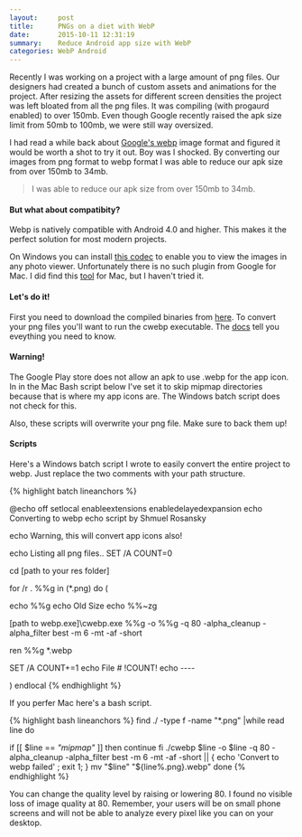 ```yaml
---
layout:     post
title:      PNGs on a diet with WebP
date:       2015-10-11 12:31:19
summary:    Reduce Android app size with WebP
categories: WebP Android
---
```


Recently I was working on a project with a large amount of png files. Our designers had created a bunch of custom assets and animations for the project. After resizing the assets for different screen densities the project was left bloated from all the png files. It was compiling (with progaurd enabled) to over 150mb. Even though Google recently raised the apk size limit from 50mb to 100mb, we were still way oversized.

I had read a while back about [Google's webp](https://developers.google.com/speed/webp/?hl=en) image format and figured it would be worth a shot to try it out. Boy was I shocked. By converting our images from png format to webp format I was able to reduce our apk size from over 150mb to 34mb.

<blockquote>
	  <p>
	  I was able to reduce our apk size from over 150mb to 34mb.
	  </p>
</blockquote>


#### But what about compatibity? 
Webp is natively compatible with Android 4.0 and higher. This makes it the perfect solution for most modern projects.

On Windows you can install [this codec](https://developers.google.com/speed/webp/docs/webp_codec) to enable you to view the images in any photo viewer. Unfortunately there is no such plugin from Google for Mac. I did find this [tool](https://github.com/emin/WebPQuickLook) for Mac, but I haven't tried it.


#### Let's do it!

First you need to download the compiled binaries from [here](https://developers.google.com/speed/webp/docs/precompiled).
To convert your png files you'll want to run the cwebp executable. The [docs](https://developers.google.com/speed/webp/docs/cwebp) tell you eveything you need to know.


#### Warning!

The Google Play store does not allow an apk to use .webp for the app icon. In in the Mac Bash script below I've set it to skip mipmap directories because that is where my app icons are. The Windows batch script does not check for this.

Also, these scripts will overwrite your png file. Make sure to back them up!


#### Scripts

Here's a Windows batch script I wrote to easily convert the entire project to webp. Just replace the two comments with your path structure.

{% highlight batch lineanchors %}

@echo off
setlocal enableextensions enabledelayedexpansion
echo Converting to webp
echo script by Shmuel Rosansky

echo Warning, this will convert app icons also!

echo Listing all png files..
SET /A COUNT=0

cd [path to your res folder]

for /r . %%g in (*.png) do (

echo %%g
echo Old Size
echo   %%~zg

[path to webp.exe]\cwebp.exe %%g -o %%g -q 80 -alpha_cleanup -alpha_filter best -m 6 -mt -af -short

ren %%g *.webp

SET /A COUNT+=1
echo File # !COUNT!
echo ----

 )
 endlocal
{% endhighlight %}


If you perfer Mac here's a bash script.

{% highlight bash lineanchors %}
find ./ -type f -name "*.png" |while read line
do  

if [[ $line == *"mipmap"* ]]
then
  continue
fi
  	./cwebp $line -o $line -q 80 -alpha_cleanup -alpha_filter best -m 6 -mt -af -short || { echo 'Convert to webp failed' ; exit 1; }
  	mv "$line" "${line%.png}.webp"
done
{% endhighlight %}


You can change the quality level by raising or lowering 80. I found no visible loss of image quality at 80. Remember, your users will be on small phone screens and will not be able to analyze every pixel like you can on your desktop.


